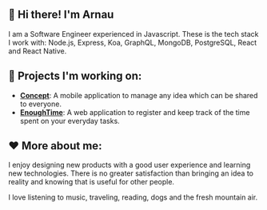 
## 👋 Hi there! I'm Arnau

I am a Software Engineer experienced in Javascript. These is the tech stack I work with: Node.js, Express, Koa, GraphQL, MongoDB, PostgreSQL, React and React Native.

## 🚀 Projects I'm working on:

- **[Concept](https://github.com/feliu89/concept)**: A mobile application to manage any idea which can be shared to everyone.
- **[EnoughTime](https://github.com/feliu89/enoughtime)**: A web application to register and keep track of the time spent on your everyday tasks.

## ❤ More about me:

I enjoy designing new products with a good user experience and learning new technologies. There is no greater satisfaction than bringing an idea to reality and knowing that is useful for other people.

I love listening to music, traveling, reading, dogs and the fresh mountain air.
